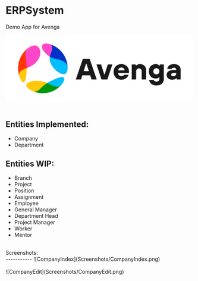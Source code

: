﻿ERPSystem<br />
=========
Demo App for Avenga<br />

![CompanyIndex](wwwroot/images/avenga-logo.png)<br /><br />

Entities Implemented:<br />
--------------------
- Company
- Department

Entities WIP:<br />
------------
- Branch
- Project
- Position
- Assignment
- Employee
- General Manager
- Department Head
- Project Manager
- Worker
- Mentor
<br />
Screenshots:<br />
-----------
![CompanyIndex](Screenshots/CompanyIndex.png)<br /><br />
![CompanyEdit](Screenshots/CompanyEdit.png)<br /><br />